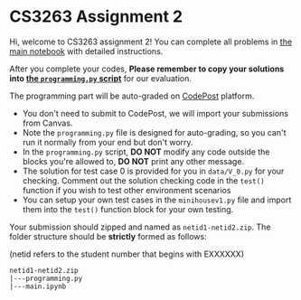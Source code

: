 # CS3263 Assignment 2

Hi, welcome to CS3263 assignment 2! You can complete all problems in [the main notebook](./main.ipynb) with detailed instructions.

After you complete your codes, **Please remember to copy your solutions into [the `programming.py` script](./programming.py)** for our evaluation.

The programming part will be auto-graded on [CodePost](https://codepost.io/) platform.
- You don't need to submit to CodePost, we will import your submissions from Canvas.
- Note the `programming.py` file is designed for auto-grading, so you can't run it normally from your end but don't worry. 
- In the `programming.py` script, **DO NOT** modify any code outside the blocks you're allowed to, **DO NOT** print any other message.
- The solution for test case 0 is provided for you in `data/V_0.py` for your checking. Comment out the solution checking code in the `test()` function if you wish to test other environment scenarios
- You can setup your own test cases in the `minihousev1.py` file and import them into the `test()` function block for your own testing.

Your submission should zipped and named as `netid1-netid2.zip`. The folder structure should be **strictly** formed as follows:

(netid refers to the student number that begins with EXXXXXX)
```
netid1-netid2.zip
|---programming.py
|---main.ipynb
```
